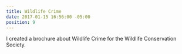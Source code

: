 ```yaml
---
title: Wildlife Crime
date: 2017-01-15 16:56:00 -05:00
position: 9
---
```


I created a brochure about Wildlife Crime for the Wildlife Conservation Society.